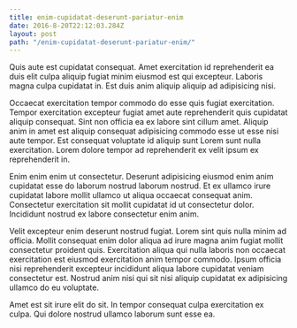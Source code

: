 ```yaml
---
title: enim-cupidatat-deserunt-pariatur-enim
date: 2016-8-20T22:12:03.284Z
layout: post
path: "/enim-cupidatat-deserunt-pariatur-enim/"
---
```


Quis aute est cupidatat consequat. Amet exercitation id reprehenderit ea duis elit culpa aliquip fugiat minim eiusmod est qui excepteur. Laboris magna culpa cupidatat in. Est duis anim aliquip aliquip ad adipisicing nisi.

Occaecat exercitation tempor commodo do esse quis fugiat exercitation. Tempor exercitation excepteur fugiat amet aute reprehenderit quis cupidatat aliquip consequat. Sint non officia ea ex labore sint cillum amet. Aliquip anim in amet est aliquip consequat adipisicing commodo esse ut esse nisi aute tempor. Est consequat voluptate id aliquip sunt Lorem sunt nulla exercitation. Lorem dolore tempor ad reprehenderit ex velit ipsum ex reprehenderit in.

Enim enim enim ut consectetur. Deserunt adipisicing eiusmod enim anim cupidatat esse do laborum nostrud laborum nostrud. Et ex ullamco irure cupidatat labore mollit ullamco ut aliqua occaecat consequat anim. Consectetur exercitation sit mollit cupidatat id ut consectetur dolor. Incididunt nostrud ex labore consectetur enim anim.

Velit excepteur enim deserunt nostrud fugiat. Lorem sint quis nulla minim ad officia. Mollit consequat enim dolor aliqua ad irure magna anim fugiat mollit consectetur proident quis. Exercitation aliqua qui nulla laboris non occaecat exercitation est eiusmod exercitation anim tempor commodo. Ipsum officia nisi reprehenderit excepteur incididunt aliqua labore cupidatat veniam consectetur est. Nostrud anim nisi qui sit nisi aliquip cupidatat ex adipisicing ullamco do eu voluptate.

Amet est sit irure elit do sit. In tempor consequat culpa exercitation ex culpa. Qui dolore nostrud ullamco laborum sunt esse ea.